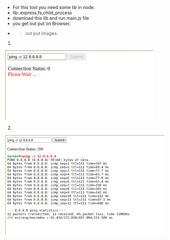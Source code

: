 - For this tool you need some lib in node.
- lib: express,fs,child_process
- download this lib and run main.js file
- you get out put on Browser.
- >out put images:
1)
![](web_terminal.png)

2)
![](web_terminal_2.png)

